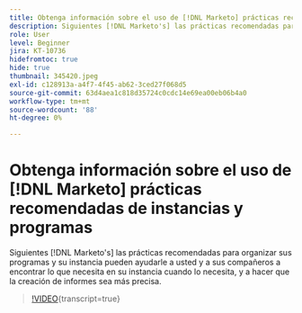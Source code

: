 ```yaml
---
title: Obtenga información sobre el uso de [!DNL Marketo] prácticas recomendadas de instancias y programas
description: Siguientes [!DNL Marketo's] las prácticas recomendadas para organizar sus programas y su instancia pueden ayudarle a usted y a sus compañeros a encontrar lo que necesita en su instancia cuando lo necesita, y a hacer que la creación de informes sea más precisa.
role: User
level: Beginner
jira: KT-10736
hidefromtoc: true
hide: true
thumbnail: 345420.jpeg
exl-id: c128913a-a4f7-4f45-ab62-3ced27f068d5
source-git-commit: 63d4aea1c818d35724c0cdc14e69ea00eb06b4a0
workflow-type: tm+mt
source-wordcount: '88'
ht-degree: 0%

---
```


# Obtenga información sobre el uso de [!DNL Marketo] prácticas recomendadas de instancias y programas

Siguientes [!DNL Marketo's] las prácticas recomendadas para organizar sus programas y su instancia pueden ayudarle a usted y a sus compañeros a encontrar lo que necesita en su instancia cuando lo necesita, y a hacer que la creación de informes sea más precisa.

>[!VIDEO](https://video.tv.adobe.com/v/345420/?quality=12&learn=on){transcript=true}
